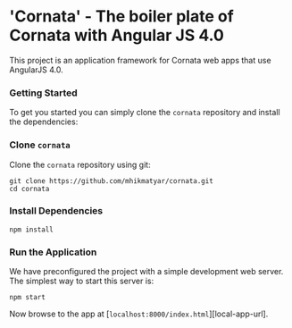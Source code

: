 # 'Cornata' - The boiler plate of Cornata with Angular JS 4.0
This project is an application framework for Cornata web apps that use AngularJS 4.0.

### Getting Started
To get you started you can simply clone the `cornata` repository and install the dependencies:

### Clone `cornata`

Clone the `cornata` repository using git:

```
git clone https://github.com/mhikmatyar/cornata.git
cd cornata
```
### Install Dependencies

```
npm install
```

### Run the Application

We have preconfigured the project with a simple development web server. The simplest way to start
this server is:

```
npm start
```

Now browse to the app at [`localhost:8000/index.html`][local-app-url].

